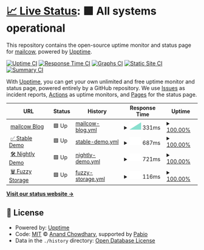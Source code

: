 # [📈 Live Status](https://status.mailcow.email): <!--live status--> **🟩 All systems operational**

This repository contains the open-source uptime monitor and status page for [mailcow](mailcow.email), powered by [Upptime](https://github.com/upptime/upptime).

[![Uptime CI](https://github.com/mailcow/service-monitoring/workflows/Uptime%20CI/badge.svg)](https://github.com/mailcow/service-monitoring/actions?query=workflow%3A%22Uptime+CI%22)
[![Response Time CI](https://github.com/mailcow/service-monitoring/workflows/Response%20Time%20CI/badge.svg)](https://github.com/mailcow/service-monitoring/actions?query=workflow%3A%22Response+Time+CI%22)
[![Graphs CI](https://github.com/mailcow/service-monitoring/workflows/Graphs%20CI/badge.svg)](https://github.com/mailcow/service-monitoring/actions?query=workflow%3A%22Graphs+CI%22)
[![Static Site CI](https://github.com/mailcow/service-monitoring/workflows/Static%20Site%20CI/badge.svg)](https://github.com/mailcow/service-monitoring/actions?query=workflow%3A%22Static+Site+CI%22)
[![Summary CI](https://github.com/mailcow/service-monitoring/workflows/Summary%20CI/badge.svg)](https://github.com/mailcow/service-monitoring/actions?query=workflow%3A%22Summary+CI%22)

With [Upptime](https://upptime.js.org), you can get your own unlimited and free uptime monitor and status page, powered entirely by a GitHub repository. We use [Issues](https://github.com/mailcow/service-monitoring/issues) as incident reports, [Actions](https://github.com/mailcow/service-monitoring/actions) as uptime monitors, and [Pages](https://status.mailcow.email) for the status page.

<!--start: status pages-->
<!-- This summary is generated by Upptime (https://github.com/upptime/upptime) -->
<!-- Do not edit this manually, your changes will be overwritten -->
<!-- prettier-ignore -->
| URL | Status | History | Response Time | Uptime |
| --- | ------ | ------- | ------------- | ------ |
| <img alt="" src="https://icons.duckduckgo.com/ip3/mailcow.email.ico" height="13"> [mailcow Blog](https://mailcow.email) | 🟩 Up | [mailcow-blog.yml](https://github.com/mailcow/service-monitoring/commits/HEAD/history/mailcow-blog.yml) | <details><summary><img alt="Response time graph" src="./graphs/mailcow-blog/response-time-week.png" height="20"> 331ms</summary><br><a href="https://status.mailcow.email/history/mailcow-blog"><img alt="Response time 331" src="https://img.shields.io/endpoint?url=https%3A%2F%2Fraw.githubusercontent.com%2Fmailcow%2Fservice-monitoring%2FHEAD%2Fapi%2Fmailcow-blog%2Fresponse-time.json"></a><br><a href="https://status.mailcow.email/history/mailcow-blog"><img alt="24-hour response time 331" src="https://img.shields.io/endpoint?url=https%3A%2F%2Fraw.githubusercontent.com%2Fmailcow%2Fservice-monitoring%2FHEAD%2Fapi%2Fmailcow-blog%2Fresponse-time-day.json"></a><br><a href="https://status.mailcow.email/history/mailcow-blog"><img alt="7-day response time 331" src="https://img.shields.io/endpoint?url=https%3A%2F%2Fraw.githubusercontent.com%2Fmailcow%2Fservice-monitoring%2FHEAD%2Fapi%2Fmailcow-blog%2Fresponse-time-week.json"></a><br><a href="https://status.mailcow.email/history/mailcow-blog"><img alt="30-day response time 331" src="https://img.shields.io/endpoint?url=https%3A%2F%2Fraw.githubusercontent.com%2Fmailcow%2Fservice-monitoring%2FHEAD%2Fapi%2Fmailcow-blog%2Fresponse-time-month.json"></a><br><a href="https://status.mailcow.email/history/mailcow-blog"><img alt="1-year response time 331" src="https://img.shields.io/endpoint?url=https%3A%2F%2Fraw.githubusercontent.com%2Fmailcow%2Fservice-monitoring%2FHEAD%2Fapi%2Fmailcow-blog%2Fresponse-time-year.json"></a></details> | <details><summary><a href="https://status.mailcow.email/history/mailcow-blog">100.00%</a></summary><a href="https://status.mailcow.email/history/mailcow-blog"><img alt="All-time uptime 100.00%" src="https://img.shields.io/endpoint?url=https%3A%2F%2Fraw.githubusercontent.com%2Fmailcow%2Fservice-monitoring%2FHEAD%2Fapi%2Fmailcow-blog%2Fuptime.json"></a><br><a href="https://status.mailcow.email/history/mailcow-blog"><img alt="24-hour uptime 100.00%" src="https://img.shields.io/endpoint?url=https%3A%2F%2Fraw.githubusercontent.com%2Fmailcow%2Fservice-monitoring%2FHEAD%2Fapi%2Fmailcow-blog%2Fuptime-day.json"></a><br><a href="https://status.mailcow.email/history/mailcow-blog"><img alt="7-day uptime 100.00%" src="https://img.shields.io/endpoint?url=https%3A%2F%2Fraw.githubusercontent.com%2Fmailcow%2Fservice-monitoring%2FHEAD%2Fapi%2Fmailcow-blog%2Fuptime-week.json"></a><br><a href="https://status.mailcow.email/history/mailcow-blog"><img alt="30-day uptime 100.00%" src="https://img.shields.io/endpoint?url=https%3A%2F%2Fraw.githubusercontent.com%2Fmailcow%2Fservice-monitoring%2FHEAD%2Fapi%2Fmailcow-blog%2Fuptime-month.json"></a><br><a href="https://status.mailcow.email/history/mailcow-blog"><img alt="1-year uptime 100.00%" src="https://img.shields.io/endpoint?url=https%3A%2F%2Fraw.githubusercontent.com%2Fmailcow%2Fservice-monitoring%2FHEAD%2Fapi%2Fmailcow-blog%2Fuptime-year.json"></a></details>
| <img alt="" src="https://icons.duckduckgo.com/ip3/demo.mailcow.email.ico" height="13"> [✅ Stable Demo](https://demo.mailcow.email) | 🟩 Up | [stable-demo.yml](https://github.com/mailcow/service-monitoring/commits/HEAD/history/stable-demo.yml) | <details><summary><img alt="Response time graph" src="./graphs/stable-demo/response-time-week.png" height="20"> 687ms</summary><br><a href="https://status.mailcow.email/history/stable-demo"><img alt="Response time 687" src="https://img.shields.io/endpoint?url=https%3A%2F%2Fraw.githubusercontent.com%2Fmailcow%2Fservice-monitoring%2FHEAD%2Fapi%2Fstable-demo%2Fresponse-time.json"></a><br><a href="https://status.mailcow.email/history/stable-demo"><img alt="24-hour response time 687" src="https://img.shields.io/endpoint?url=https%3A%2F%2Fraw.githubusercontent.com%2Fmailcow%2Fservice-monitoring%2FHEAD%2Fapi%2Fstable-demo%2Fresponse-time-day.json"></a><br><a href="https://status.mailcow.email/history/stable-demo"><img alt="7-day response time 687" src="https://img.shields.io/endpoint?url=https%3A%2F%2Fraw.githubusercontent.com%2Fmailcow%2Fservice-monitoring%2FHEAD%2Fapi%2Fstable-demo%2Fresponse-time-week.json"></a><br><a href="https://status.mailcow.email/history/stable-demo"><img alt="30-day response time 687" src="https://img.shields.io/endpoint?url=https%3A%2F%2Fraw.githubusercontent.com%2Fmailcow%2Fservice-monitoring%2FHEAD%2Fapi%2Fstable-demo%2Fresponse-time-month.json"></a><br><a href="https://status.mailcow.email/history/stable-demo"><img alt="1-year response time 687" src="https://img.shields.io/endpoint?url=https%3A%2F%2Fraw.githubusercontent.com%2Fmailcow%2Fservice-monitoring%2FHEAD%2Fapi%2Fstable-demo%2Fresponse-time-year.json"></a></details> | <details><summary><a href="https://status.mailcow.email/history/stable-demo">100.00%</a></summary><a href="https://status.mailcow.email/history/stable-demo"><img alt="All-time uptime 100.00%" src="https://img.shields.io/endpoint?url=https%3A%2F%2Fraw.githubusercontent.com%2Fmailcow%2Fservice-monitoring%2FHEAD%2Fapi%2Fstable-demo%2Fuptime.json"></a><br><a href="https://status.mailcow.email/history/stable-demo"><img alt="24-hour uptime 100.00%" src="https://img.shields.io/endpoint?url=https%3A%2F%2Fraw.githubusercontent.com%2Fmailcow%2Fservice-monitoring%2FHEAD%2Fapi%2Fstable-demo%2Fuptime-day.json"></a><br><a href="https://status.mailcow.email/history/stable-demo"><img alt="7-day uptime 100.00%" src="https://img.shields.io/endpoint?url=https%3A%2F%2Fraw.githubusercontent.com%2Fmailcow%2Fservice-monitoring%2FHEAD%2Fapi%2Fstable-demo%2Fuptime-week.json"></a><br><a href="https://status.mailcow.email/history/stable-demo"><img alt="30-day uptime 100.00%" src="https://img.shields.io/endpoint?url=https%3A%2F%2Fraw.githubusercontent.com%2Fmailcow%2Fservice-monitoring%2FHEAD%2Fapi%2Fstable-demo%2Fuptime-month.json"></a><br><a href="https://status.mailcow.email/history/stable-demo"><img alt="1-year uptime 100.00%" src="https://img.shields.io/endpoint?url=https%3A%2F%2Fraw.githubusercontent.com%2Fmailcow%2Fservice-monitoring%2FHEAD%2Fapi%2Fstable-demo%2Fuptime-year.json"></a></details>
| <img alt="" src="https://icons.duckduckgo.com/ip3/nightly-demo.mailcow.email.ico" height="13"> [🛠️ Nightly Demo](https://nightly-demo.mailcow.email) | 🟩 Up | [nightly-demo.yml](https://github.com/mailcow/service-monitoring/commits/HEAD/history/nightly-demo.yml) | <details><summary><img alt="Response time graph" src="./graphs/nightly-demo/response-time-week.png" height="20"> 721ms</summary><br><a href="https://status.mailcow.email/history/nightly-demo"><img alt="Response time 721" src="https://img.shields.io/endpoint?url=https%3A%2F%2Fraw.githubusercontent.com%2Fmailcow%2Fservice-monitoring%2FHEAD%2Fapi%2Fnightly-demo%2Fresponse-time.json"></a><br><a href="https://status.mailcow.email/history/nightly-demo"><img alt="24-hour response time 721" src="https://img.shields.io/endpoint?url=https%3A%2F%2Fraw.githubusercontent.com%2Fmailcow%2Fservice-monitoring%2FHEAD%2Fapi%2Fnightly-demo%2Fresponse-time-day.json"></a><br><a href="https://status.mailcow.email/history/nightly-demo"><img alt="7-day response time 721" src="https://img.shields.io/endpoint?url=https%3A%2F%2Fraw.githubusercontent.com%2Fmailcow%2Fservice-monitoring%2FHEAD%2Fapi%2Fnightly-demo%2Fresponse-time-week.json"></a><br><a href="https://status.mailcow.email/history/nightly-demo"><img alt="30-day response time 721" src="https://img.shields.io/endpoint?url=https%3A%2F%2Fraw.githubusercontent.com%2Fmailcow%2Fservice-monitoring%2FHEAD%2Fapi%2Fnightly-demo%2Fresponse-time-month.json"></a><br><a href="https://status.mailcow.email/history/nightly-demo"><img alt="1-year response time 721" src="https://img.shields.io/endpoint?url=https%3A%2F%2Fraw.githubusercontent.com%2Fmailcow%2Fservice-monitoring%2FHEAD%2Fapi%2Fnightly-demo%2Fresponse-time-year.json"></a></details> | <details><summary><a href="https://status.mailcow.email/history/nightly-demo">100.00%</a></summary><a href="https://status.mailcow.email/history/nightly-demo"><img alt="All-time uptime 100.00%" src="https://img.shields.io/endpoint?url=https%3A%2F%2Fraw.githubusercontent.com%2Fmailcow%2Fservice-monitoring%2FHEAD%2Fapi%2Fnightly-demo%2Fuptime.json"></a><br><a href="https://status.mailcow.email/history/nightly-demo"><img alt="24-hour uptime 100.00%" src="https://img.shields.io/endpoint?url=https%3A%2F%2Fraw.githubusercontent.com%2Fmailcow%2Fservice-monitoring%2FHEAD%2Fapi%2Fnightly-demo%2Fuptime-day.json"></a><br><a href="https://status.mailcow.email/history/nightly-demo"><img alt="7-day uptime 100.00%" src="https://img.shields.io/endpoint?url=https%3A%2F%2Fraw.githubusercontent.com%2Fmailcow%2Fservice-monitoring%2FHEAD%2Fapi%2Fnightly-demo%2Fuptime-week.json"></a><br><a href="https://status.mailcow.email/history/nightly-demo"><img alt="30-day uptime 100.00%" src="https://img.shields.io/endpoint?url=https%3A%2F%2Fraw.githubusercontent.com%2Fmailcow%2Fservice-monitoring%2FHEAD%2Fapi%2Fnightly-demo%2Fuptime-month.json"></a><br><a href="https://status.mailcow.email/history/nightly-demo"><img alt="1-year uptime 100.00%" src="https://img.shields.io/endpoint?url=https%3A%2F%2Fraw.githubusercontent.com%2Fmailcow%2Fservice-monitoring%2FHEAD%2Fapi%2Fnightly-demo%2Fuptime-year.json"></a></details>
| <img alt="" src="https://icons.duckduckgo.com/ip3/fuzzy.mailcow.email.ico" height="13"> [🗑️ Fuzzy Storage](http://fuzzy.mailcow.email/bad-subject-regex.txt) | 🟩 Up | [fuzzy-storage.yml](https://github.com/mailcow/service-monitoring/commits/HEAD/history/fuzzy-storage.yml) | <details><summary><img alt="Response time graph" src="./graphs/fuzzy-storage/response-time-week.png" height="20"> 116ms</summary><br><a href="https://status.mailcow.email/history/fuzzy-storage"><img alt="Response time 116" src="https://img.shields.io/endpoint?url=https%3A%2F%2Fraw.githubusercontent.com%2Fmailcow%2Fservice-monitoring%2FHEAD%2Fapi%2Ffuzzy-storage%2Fresponse-time.json"></a><br><a href="https://status.mailcow.email/history/fuzzy-storage"><img alt="24-hour response time 116" src="https://img.shields.io/endpoint?url=https%3A%2F%2Fraw.githubusercontent.com%2Fmailcow%2Fservice-monitoring%2FHEAD%2Fapi%2Ffuzzy-storage%2Fresponse-time-day.json"></a><br><a href="https://status.mailcow.email/history/fuzzy-storage"><img alt="7-day response time 116" src="https://img.shields.io/endpoint?url=https%3A%2F%2Fraw.githubusercontent.com%2Fmailcow%2Fservice-monitoring%2FHEAD%2Fapi%2Ffuzzy-storage%2Fresponse-time-week.json"></a><br><a href="https://status.mailcow.email/history/fuzzy-storage"><img alt="30-day response time 116" src="https://img.shields.io/endpoint?url=https%3A%2F%2Fraw.githubusercontent.com%2Fmailcow%2Fservice-monitoring%2FHEAD%2Fapi%2Ffuzzy-storage%2Fresponse-time-month.json"></a><br><a href="https://status.mailcow.email/history/fuzzy-storage"><img alt="1-year response time 116" src="https://img.shields.io/endpoint?url=https%3A%2F%2Fraw.githubusercontent.com%2Fmailcow%2Fservice-monitoring%2FHEAD%2Fapi%2Ffuzzy-storage%2Fresponse-time-year.json"></a></details> | <details><summary><a href="https://status.mailcow.email/history/fuzzy-storage">100.00%</a></summary><a href="https://status.mailcow.email/history/fuzzy-storage"><img alt="All-time uptime 100.00%" src="https://img.shields.io/endpoint?url=https%3A%2F%2Fraw.githubusercontent.com%2Fmailcow%2Fservice-monitoring%2FHEAD%2Fapi%2Ffuzzy-storage%2Fuptime.json"></a><br><a href="https://status.mailcow.email/history/fuzzy-storage"><img alt="24-hour uptime 100.00%" src="https://img.shields.io/endpoint?url=https%3A%2F%2Fraw.githubusercontent.com%2Fmailcow%2Fservice-monitoring%2FHEAD%2Fapi%2Ffuzzy-storage%2Fuptime-day.json"></a><br><a href="https://status.mailcow.email/history/fuzzy-storage"><img alt="7-day uptime 100.00%" src="https://img.shields.io/endpoint?url=https%3A%2F%2Fraw.githubusercontent.com%2Fmailcow%2Fservice-monitoring%2FHEAD%2Fapi%2Ffuzzy-storage%2Fuptime-week.json"></a><br><a href="https://status.mailcow.email/history/fuzzy-storage"><img alt="30-day uptime 100.00%" src="https://img.shields.io/endpoint?url=https%3A%2F%2Fraw.githubusercontent.com%2Fmailcow%2Fservice-monitoring%2FHEAD%2Fapi%2Ffuzzy-storage%2Fuptime-month.json"></a><br><a href="https://status.mailcow.email/history/fuzzy-storage"><img alt="1-year uptime 100.00%" src="https://img.shields.io/endpoint?url=https%3A%2F%2Fraw.githubusercontent.com%2Fmailcow%2Fservice-monitoring%2FHEAD%2Fapi%2Ffuzzy-storage%2Fuptime-year.json"></a></details>

<!--end: status pages-->

[**Visit our status website →**](https://status.mailcow.email)

## 📄 License

- Powered by: [Upptime](https://github.com/upptime/upptime)
- Code: [MIT](./LICENSE) © [Anand Chowdhary](https://anandchowdhary.com), supported by [Pabio](https://pabio.com)
- Data in the `./history` directory: [Open Database License](https://opendatacommons.org/licenses/odbl/1-0/)
